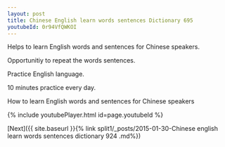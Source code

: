 ```yaml
---
layout: post
title: Chinese English learn words sentences Dictionary 695 
youtubeId: 0r94VfQWKOI
---
```

 
 
Helps to learn English words and sentences for Chinese speakers.

Opportunitiy to repeat the words sentences. 

Practice English language. 
 
10 minutes practice every day. 
 
How to learn English words and sentences for Chinese speakers 
 
{% include youtubePlayer.html id=page.youtubeId %}
 
 
[Next]({{ site.baseurl }}{% link  split1/_posts/2015-01-30-Chinese english learn words sentences dictionary 924 .md%})
 
